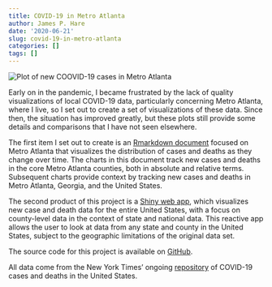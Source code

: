 ```yaml
---
title: COVID-19 in Metro Atlanta
author: James P. Hare
date: '2020-06-21'
slug: covid-19-in-metro-atlanta
categories: []
tags: []
---
```


![Plot of new COOVID-19 cases in Metro Atlanta](/post/2020-06-21-covid-19-in-metro-atlanta_files/new_cases_metro_atlanta.png)

Early on in the pandemic, I became frustrated by the lack of quality visualizations of local COVID-19 data, particularly concerning Metro Atlanta, where I live, so I set out to create a set of visualizations of these data. Since then, the situation has improved greatly, but these plots still provide some details and comparisons that I have not seen elsewhere.

The first item I set out to create is an [Rmarkdown document](https://github.com/jamesphare/metro_atlanta_covid/blob/52ae7515cac6e98a20d8b3c002ae88b28ce7f46e/Metro_Atlanta_COVID.md) focused on Metro Atlanta that visualizes the distribution of cases and deaths as they change over time. The charts in this document track new cases and deaths in the core Metro Atlanta counties, both in absolute and relative terms. Subsequent charts provide context by tracking new cases and deaths in Metro Atlanta, Georgia, and the United States.

The second product of this project is a [Shiny web app](https://jamesphare.shinyapps.io/COVID_by_county/), which visualizes new case and death data for the entire United States, with a focus on county-level data in the context of state and national data. This reactive app allows the user to look at data from any state and county in the United States, subject to the geographic limitations of the original data set.

The source code for this project is available on [GitHub](https://github.com/jamesphare/metro_atlanta_covid/tree/52ae7515cac6e98a20d8b3c002ae88b28ce7f46e).

All data come from the New York Times’ ongoing [repository](https://github.com/nytimes/covid-19-data) of COVID-19 cases and deaths in the United States.
